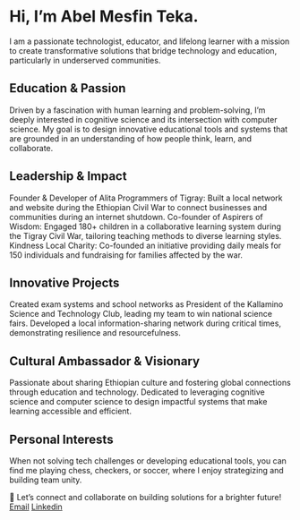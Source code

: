 <!-- I have a fullstop at the end for proper structure. -->
# Hi, I’m Abel Mesfin Teka.

<!-- I have long lines to express myself well. -->
I am a passionate technologist, educator, and lifelong learner with a mission to create transformative solutions that bridge technology and education, particularly in underserved communities.

## Education & Passion

<!-- I have long lines to express myself well. -->
Driven by a fascination with human learning and problem-solving, I’m deeply interested in cognitive science and its intersection with computer science. My goal is to design innovative educational tools and systems that are grounded in an understanding of how people think, learn, and collaborate.

## Leadership & Impact

<!-- I have long lines to express myself well. -->
Founder & Developer of Alita Programmers of Tigray: Built a local network and website during the Ethiopian Civil War to connect businesses and communities during an internet shutdown.
Co-founder of Aspirers of Wisdom: Engaged 180+ children in a collaborative learning system during the Tigray Civil War, tailoring teaching methods to diverse learning styles.
Kindness Local Charity: Co-founded an initiative providing daily meals for 150 individuals and fundraising for families affected by the war.

## Innovative Projects

<!-- I have long lines to express myself well. -->
Created exam systems and school networks as President of the Kallamino Science and Technology Club, leading my team to win national science fairs.
Developed a local information-sharing network during critical times, demonstrating resilience and resourcefulness.

## Cultural Ambassador & Visionary

<!-- I have long lines to express myself well. -->
Passionate about sharing Ethiopian culture and fostering global connections through education and technology.
Dedicated to leveraging cognitive science and computer science to design impactful systems that make learning accessible and efficient.

## Personal Interests

<!-- I have long lines to express myself well. -->
When not solving tech challenges or developing educational tools, you can find me playing chess, checkers, or soccer, where I enjoy strategizing and building team unity.

📩 Let’s connect and collaborate on building solutions for a brighter future!
[Email](tekaabel04@gmail.com)
[Linkedin](https://www.linkedin.com/in/abel-mesfin-teka-98281027a/)
